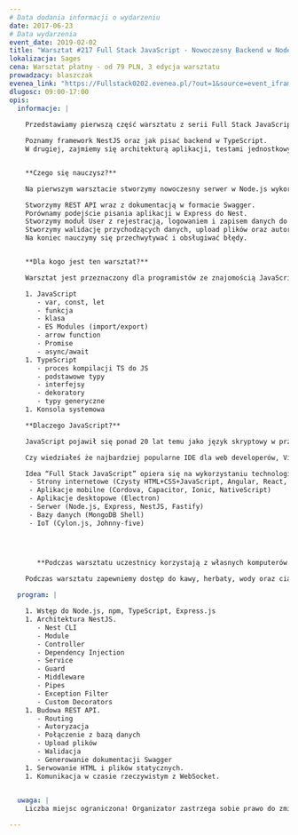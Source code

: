 ```yaml
---
# Data dodania informacji o wydarzeniu
date: 2017-06-23
# Data wydarzenia
event_date: 2019-02-02
title: "Warsztat #217 Full Stack JavaScript - Nowoczesny Backend w Node.js i TypeScript cz.1"
lokalizacja: Sages
cena: Warsztat płatny - od 79 PLN, 3 edycja warsztatu
prowadzacy: blaszczak
evenea_link: "https://Fullstack0202.evenea.pl/?out=1&source=event_iframe"
dlugosc: 09:00-17:00
opis:
  informacje: |
    
    Przedstawiamy pierwszą część warsztatu z serii Full Stack JavaScript, w którym zapoznamy się serwerowym wykorzystaniem JavaScript.

    Poznamy framework NestJS oraz jak pisać backend w TypeScript.
    W drugiej, zajmiemy się architekturą aplikacji, testami jednostkowymi, testami e2e, infrastrukturą i deploymentem aplikacji napisanych w Node.js.


    **Czego się nauczysz?**

    Na pierwszym warsztacie stworzymy nowoczesny serwer w Node.js wykorzystując framework NestJS. Będziemy pisali w TypeScript gdyż pozwala on nam na zastosowanie najnowszej wersji ECMAScript, a statyczne typowanie pomoże nam w utrzymaniu aplikacji na wysokim poziomie niezawodności i przejrzystości kodu.

    Stworzymy REST API wraz z dokumentacją w formacie Swagger.
    Porównamy podejście pisania aplikacji w Express do Nest.
    Stworzymy moduł User z rejestracją, logowaniem i zapisem danych do bazy Sqlite.
    Stworzymy walidację przychodzących danych, upload plików oraz autoryzację poszczególnych endpointów.
    Na koniec nauczymy się przechwytywać i obsługiwać błędy.


    **Dla kogo jest ten warsztat?**

    Warsztat jest przeznaczony dla programistów ze znajomością JavaScript i TypeScript w zakresie podstawowym. Zagadnienia które będą używane ale nie omawiane na warsztacie:

    1. JavaScript
       - var, const, let
       - funkcja
       - klasa
       - ES Modules (import/export)
       - arrow function
       - Promise
       - async/await
    1. TypeScript
       - proces kompilacji TS do JS
       - podstawowe typy
       - interfejsy
       - dekoratory
       - typy generyczne
    1. Konsola systemowa

    **Dlaczego JavaScript?**

    JavaScript pojawił się ponad 20 lat temu jako język skryptowy w przeglądarkach internetowych, czyli po stronie klienta. Później zawitał też po stronie serwera jako Node.js, a dalszy jego rozwój pozwala nam dziś budować aplikacje mobilne, desktopowe, programować bazy danych a nawet roboty.

    Czy wiedziałeś że najbardziej popularne IDE dla web developerów, Visual Studio Code jest napisane w TypeScript HTML i CSS ?

    Idea “Full Stack JavaScript” opiera się na wykorzystaniu technologii webowych, HTML, CSS i JavaScript we wszystkich etapach budowy aplikacji:
     - Strony internetowe (Czysty HTML+CSS+JavaScript, Angular, React, Vue)
     - Aplikacje mobilne (Cordova, Capacitor, Ionic, NativeScript)
     - Aplikacje desktopowe (Electron)
     - Serwer (Node.js, Express, NestJS, Fastify)
     - Bazy danych (MongoDB Shell)
     - IoT (Cylon.js, Johnny-five)




       **Podczas warsztatu uczestnicy korzystają z własnych komputerów.**
    
    Podczas warsztatu zapewniemy dostęp do kawy, herbaty, wody oraz ciastek. W porze obiadowej zapewniamy pizzę w wersji mięsnej lub wegatariańskiej.

  program: |

    1. Wstęp do Node.js, npm, TypeScript, Express.js
    1. Architektura NestJS.
       - Nest CLI
       - Module
       - Controller
       - Dependency Injection
       - Service
       - Guard
       - Middleware
       - Pipes
       - Exception Filter
       - Custom Decorators
    1. Budowa REST API.
       - Routing
       - Autoryzacja
       - Połączenie z bazą danych
       - Upload plików
       - Walidacja
       - Generowanie dokumentacji Swagger
    1. Serwowanie HTML i plików statycznych.
    1. Komunikacja w czasie rzeczywistym z WebSocket.
    

  uwaga: |
    Liczba miejsc ograniczona! Organizator zastrzega sobie prawo do zmiany lokalizacji wydarzenia oraz jego odwołania w przypadku niezgłoszenia się minimalnej liczby uczestników.

---
```

